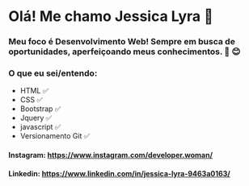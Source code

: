 # Olá! Me chamo Jessica Lyra  :wave:

### Meu foco é Desenvolvimento Web! Sempre em busca de oportunidades, aperfeiçoando meus conhecimentos. :raised_hands:  :blush:

### O que eu sei/entendo:
* HTML  :white_check_mark:
* CSS  :white_check_mark:
* Bootstrap  :white_check_mark:
* Jquery  :white_check_mark:
* javascript  :white_check_mark:
* Versionamento Git  :white_check_mark:

#### Instagram: https://www.instagram.com/developer.woman/
#### Linkedin: https://www.linkedin.com/in/jessica-lyra-9463a0163/



